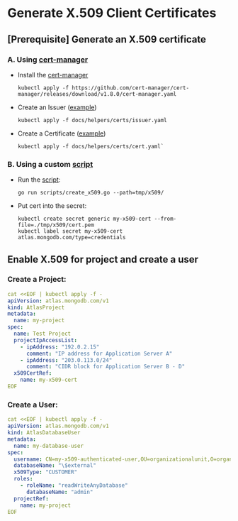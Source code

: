 # Generate X.509 Client Certificates

## [Prerequisite] Generate an X.509 certificate

### A. Using [cert-manager](https://cert-manager.io/docs/)

- Install the [cert-manager](https://cert-manager.io/docs/installation/)
  ```
  kubectl apply -f https://github.com/cert-manager/cert-manager/releases/download/v1.8.0/cert-manager.yaml
  ```

- Create an Issuer ([example](./helpers/certs/issuer.yaml))
  ```
  kubectl apply -f docs/helpers/certs/issuer.yaml
  ```

- Create a Certificate ([example](./helpers/certs/cert.yaml))
  ```
  kubectl apply -f docs/helpers/certs/cert.yaml`
  ```

### B. Using a custom [script](../scripts/create_x509.go)

- Run the [script](../scripts/create_x509.go):
  ```
  go run scripts/create_x509.go --path=tmp/x509/
  ```

- Put cert into the secret:
  ```
  kubectl create secret generic my-x509-cert --from-file=./tmp/x509/cert.pem
  kubectl label secret my-x509-cert atlas.mongodb.com/type=credentials
  ```

## Enable X.509 for project and create a user 

### Create a Project:
```yaml
cat <<EOF | kubectl apply -f -
apiVersion: atlas.mongodb.com/v1
kind: AtlasProject     
metadata:
  name: my-project      
spec:                 
  name: Test Project
  projectIpAccessList:     
    - ipAddress: "192.0.2.15"
      comment: "IP address for Application Server A"
    - ipAddress: "203.0.113.0/24"
      comment: "CIDR block for Application Server B - D"
  x509CertRef:
    name: my-x509-cert
EOF
```

### Create a User:
```yaml
cat <<EOF | kubectl apply -f -
apiVersion: atlas.mongodb.com/v1
kind: AtlasDatabaseUser
metadata:
  name: my-database-user
spec:
  username: CN=my-x509-authenticated-user,OU=organizationalunit,O=organization
  databaseName: "\$external"
  x509Type: "CUSTOMER"
  roles:
    - roleName: "readWriteAnyDatabase"
      databaseName: "admin"
  projectRef:
    name: my-project
EOF
```